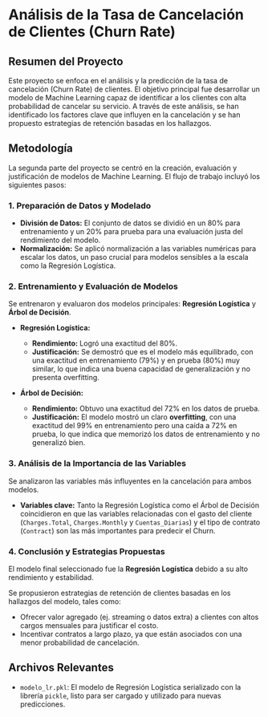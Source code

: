 # Análisis de la Tasa de Cancelación de Clientes (Churn Rate)

## Resumen del Proyecto

Este proyecto se enfoca en el análisis y la predicción de la tasa de cancelación (Churn Rate) de clientes. El objetivo principal fue desarrollar un modelo de Machine Learning capaz de identificar a los clientes con alta probabilidad de cancelar su servicio. A través de este análisis, se han identificado los factores clave que influyen en la cancelación y se han propuesto estrategias de retención basadas en los hallazgos.

## Metodología

La segunda parte del proyecto se centró en la creación, evaluación y justificación de modelos de Machine Learning. El flujo de trabajo incluyó los siguientes pasos:

### 1. Preparación de Datos y Modelado

* **División de Datos:** El conjunto de datos se dividió en un 80% para entrenamiento y un 20% para prueba para una evaluación justa del rendimiento del modelo.
* **Normalización:** Se aplicó normalización a las variables numéricas para escalar los datos, un paso crucial para modelos sensibles a la escala como la Regresión Logística.

### 2. Entrenamiento y Evaluación de Modelos

Se entrenaron y evaluaron dos modelos principales: **Regresión Logística** y **Árbol de Decisión**.

* **Regresión Logística:**
    * **Rendimiento:** Logró una exactitud del 80%.
    * **Justificación:** Se demostró que es el modelo más equilibrado, con una exactitud en entrenamiento (79%) y en prueba (80%) muy similar, lo que indica una buena capacidad de generalización y no presenta overfitting.

* **Árbol de Decisión:**
    * **Rendimiento:** Obtuvo una exactitud del 72% en los datos de prueba.
    * **Justificación:** El modelo mostró un claro **overfitting**, con una exactitud del 99% en entrenamiento pero una caída a 72% en prueba, lo que indica que memorizó los datos de entrenamiento y no generalizó bien.

### 3. Análisis de la Importancia de las Variables

Se analizaron las variables más influyentes en la cancelación para ambos modelos.

* **Variables clave:** Tanto la Regresión Logística como el Árbol de Decisión coincidieron en que las variables relacionadas con el gasto del cliente (`Charges.Total`, `Charges.Monthly` y `Cuentas_Diarias`) y el tipo de contrato (`Contract`) son las más importantes para predecir el Churn.

### 4. Conclusión y Estrategias Propuestas

El modelo final seleccionado fue la **Regresión Logística** debido a su alto rendimiento y estabilidad.

Se propusieron estrategias de retención de clientes basadas en los hallazgos del modelo, tales como:
* Ofrecer valor agregado (ej. streaming o datos extra) a clientes con altos cargos mensuales para justificar el costo.
* Incentivar contratos a largo plazo, ya que están asociados con una menor probabilidad de cancelación.

## Archivos Relevantes

* `modelo_lr.pkl`: El modelo de Regresión Logística serializado con la librería `pickle`, listo para ser cargado y utilizado para nuevas predicciones.
